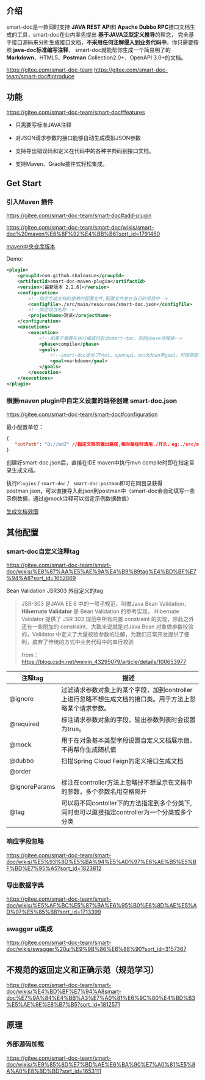 

## 介绍

smart-doc是一款同时支持 **JAVA REST API**和 **Apache Dubbo RPC**接口文档生成的工具，smart-doc在业内率先提出 **基于JAVA泛型定义推导**的理念， 完全基于接口源码来分析生成接口文档，**不采用任何注解侵入到业务代码中**。你只需要按照 **java-doc标准编写注释**， smart-doc就能帮你生成一个简易明了的**Markdown**、HTML5、**Postman** Collection2.0+、OpenAPI 3.0+的文档。

https://gitee.com/smart-doc-team
https://gitee.com/smart-doc-team/smart-doc#introduce



## 功能

https://gitee.com/smart-doc-team/smart-doc#features

- 只需要写标准JAVA注释

- 对JSON请求参数的接口能够自动生成模拟JSON参数
- 支持导出错误码和定义在代码中的各种字典码到接口文档。
- 支持Maven、Gradle插件式轻松集成。



## Get Start

### 引入Maven 插件

https://gitee.com/smart-doc-team/smart-doc#add-plugin

https://gitee.com/smart-doc-team/smart-doc/wikis/smart-doc%20maven%E6%8F%92%E4%BB%B6?sort_id=1791450

[maven中央仓库版本](https://repo1.maven.org/maven2/com/github/shalousun/smart-doc-maven-plugin/)

Demo:

```xml
<plugin>
    <groupId>com.github.shalousun</groupId>
    <artifactId>smart-doc-maven-plugin</artifactId>
    <version>[最新版本 2.2.6]</version>
    <configuration>
        <!--指定生成文档的使用的配置文件,配置文件放在自己的项目中-->
        <configFile>./src/main/resources/smart-doc.json</configFile>
        <!--指定项目名称-->
        <projectName>测试</projectName>
    </configuration>
    <executions>
        <execution>
            <!--如果不需要在执行编译时启动smart-doc，则将phase注释掉-->
            <phase>compile</phase>
            <goals>
                <!--smart-doc提供了html、openapi、markdown等goal，可按需配置-->
                <goal>markdown</goal>
            </goals>
        </execution>
    </executions>
</plugin>
```

### 根据maven plugin中自定义设置的路径创建 smart-doc.json

https://gitee.com/smart-doc-team/smart-doc#configuration

最小配置单位：

```json
{
   "outPath": "D://md2" //指定文档的输出路径,相对路径时请用./开头，eg:./src/main/resources/static/doc
}
```

创建好smart-doc.json后，直接在IDE maven中执行mvn compile时即在指定目录生成文档。

执行`Plugins` / `smart-doc` / ` smart-doc:postman`即可在同目录获得postman.json，可以直接导入此json到postman中（smart-doc会自动填写一些示例数据，通过@mock注释可以指定示例数据数值）

[生成文档效图](https://gitee.com/smart-doc-team/smart-doc/wikis/%E6%96%87%E6%A1%A3%E6%95%88%E6%9E%9C%E5%9B%BE?sort_id=1652819)



## 其他配置

### smart-doc自定义注释tag

https://gitee.com/smart-doc-team/smart-doc/wikis/%E8%87%AA%E5%AE%9A%E4%B9%89tag%E4%BD%BF%E7%94%A8?sort_id=1652869

Bean Validation JSR303 外自定义的tag

> JSR-303 是JAVA EE 6 中的一项子规范，叫做Java Bean Validation，**Hibernate Validator** 是 Bean Validation 的参考实现， Hibernate Validator 提供了 JSR 303 规范中所有内置 constraint 的实现，除此之外还有一些附加的 constraint，大致来说就是对Java Bean 对象做参数校验的，Validator 中定义了大量校验参数的注解，为我们日常开发提供了便利，摈弃了传统的方式中业务代码中的串行校验
>
> from：https://blog.csdn.net/weixin_43295079/article/details/100653977

| 注释tag       | 描述                                                         |
| ------------- | ------------------------------------------------------------ |
| @ignore       | 过滤请求参数对象上的某个字段，加到controller上进行忽略不想生成文档的接口类。用于方法上忽略某个请求参数。 |
| @required     | 标注请求参数对象的字段，输出参数列表时会设置为true。         |
| @mock         | 用于在对象基本类型字段设置自定义文档展示值，不再帮你生成随机值 |
| @dubbo        | 扫描Spring Cloud Feign的定义接口生成文档                     |
| @order        |                                                              |
| @ignoreParams | 标注在controller方法上忽略掉不想显示在文档中的参数，多个参数名用空格隔开 |
| @tag          | 可以将不同contoller下的方法指定到多个分类下, 同时也可以直接指定controller为一个分类或多个分类 |

### 响应字段忽略

https://gitee.com/smart-doc-team/smart-doc/wikis/%E5%93%8D%E5%BA%94%E5%AD%97%E6%AE%B5%E5%BF%BD%E7%95%A5?sort_id=1823812

### 导出数据字典

https://gitee.com/smart-doc-team/smart-doc/wikis/%E5%AF%BC%E5%87%BA%E6%95%B0%E6%8D%AE%E5%AD%97%E5%85%B8?sort_id=1713399

### swagger ui集成

https://gitee.com/smart-doc-team/smart-doc/wikis/swagger%20ui%E9%9B%86%E6%88%90?sort_id=3157367



## 不规范的返回定义和正确示范（规范学习）

https://gitee.com/smart-doc-team/smart-doc/wikis/%E4%BD%BF%E7%94%A8smart-doc%E7%9A%84%E4%BB%A3%E7%A0%81%E6%9C%80%E4%BD%B3%E5%AE%9E%E8%B7%B5?sort_id=1812571



## 原理

### 外部源码加载

https://gitee.com/smart-doc-team/smart-doc/wikis/%E9%85%8D%E7%BD%AE%E6%BA%90%E7%A0%81%E5%8A%A0%E8%BD%BD?sort_id=1653111